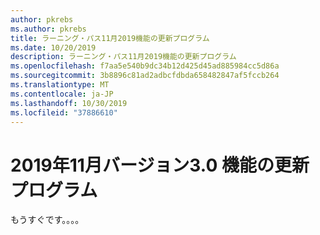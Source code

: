 ```yaml
---
author: pkrebs
ms.author: pkrebs
title: ラーニング・パス11月2019機能の更新プログラム
ms.date: 10/20/2019
description: ラーニング・パス11月2019機能の更新プログラム
ms.openlocfilehash: f7aa5e540b9dc34b12d425d45ad885984cc5d86a
ms.sourcegitcommit: 3b8896c81ad2adbcfdbda658482847af5fccb264
ms.translationtype: MT
ms.contentlocale: ja-JP
ms.lasthandoff: 10/30/2019
ms.locfileid: "37886610"
---
```

# <a name="november-2019-version-30-feature-updates"></a>2019年11月バージョン3.0 機能の更新プログラム
もうすぐです。。。。


